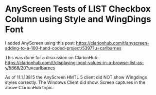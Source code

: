 # AnyScreen Tests of LIST Checkbox Column using Style and WingDings Font

I added AnyScreen using this post: https://clarionhub.com/t/anyscreen-adding-to-a-100-hand-coded-project/5397?u=carlbarnes

This was done for a discussion on ClarionHub: https://clarionhub.com/t/displaying-bool-values-in-a-browse-list-as-y/5668/20?u=carlbarnes

As of 11.1.13815 the AnyScreen HMTL 5 client did NOT show Wingdings styles correctly. The Windows Client did show. Screen captures in the above ClarionHub topic.
